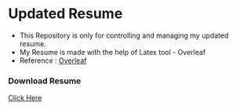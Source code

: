 # Updated Resume


* This Repository is only for controlling and managing my updated resume.
* My Resume is made with the help of Latex tool - Overleaf
* Reference : <a href="https://www.overleaf.com/"> Overleaf <a>

<span><h3>Download Resume</h3></span>
<span><a href="https://github.com/Harish1611/Resume/blob/main/Harish_Naidu_Bonam_Resume.pdf" download>
  Click Here
</a></span>